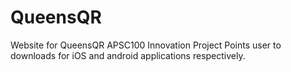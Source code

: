 # QueensQR
Website for QueensQR APSC100 Innovation Project
Points user to downloads for iOS and android applications respectively.

